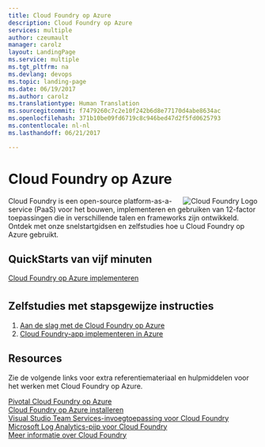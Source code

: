```yaml
---
title: Cloud Foundry op Azure
description: Cloud Foundry op Azure
services: multiple
author: czeumault
manager: carolz
layout: LandingPage
ms.service: multiple
ms.tgt_pltfrm: na
ms.devlang: devops
ms.topic: landing-page
ms.date: 06/19/2017
ms.author: carolz
ms.translationtype: Human Translation
ms.sourcegitcommit: f7479260c7c2e10f242b6d8e77170d4abe8634ac
ms.openlocfilehash: 371b10be09fd6719c8c946bed47d2f5fd0625793
ms.contentlocale: nl-nl
ms.lasthandoff: 06/21/2017

---
```

<div class="content">
    <h1>Cloud Foundry op Azure</h1>
    <div class="introHolder" style="justify-content: space-between;">
    <div class="intro" style="min-width: 200px">
    <img src="media/cloudfoundry.png" align="right" alt="Cloud Foundry Logo">Cloud Foundry is een open-source platform-as-a-service (PaaS) voor het bouwen, implementeren en gebruiken van 12-factor toepassingen die in verschillende talen en frameworks zijn ontwikkeld.  Ontdek met onze snelstartgidsen en zelfstudies hoe u Cloud Foundry op Azure gebruikt.
        </div>
    </div>
<h2>QuickStarts van vijf minuten</h2>
<a href="https://azuremarketplace.microsoft.com/marketplace/apps/pivotal.pivotal-cloud-foundry">Cloud Foundry op Azure implementeren</a>
<h2 style="margin-top: 36px">Zelfstudies met stapsgewijze instructies</h2>
<ol>
  <li><a href="/azure/virtual-machines/linux/cloudfoundry-get-started">Aan de slag met de Cloud Foundry op Azure</a></li>
  <li><a href="/azure/virtual-machines/linux/cloudfoundry-deploy-your-first-app">Cloud Foundry-app implementeren in Azure</a></li>  
</ol>
<h2>Resources</h2>
<p>Zie de volgende links voor extra referentiemateriaal en hulpmiddelen voor het werken met Cloud Foundry op Azure.<p>
<a href="https://pivotal.io/partners/microsoft">Pivotal Cloud Foundry op Azure</a><br/>
<a href="https://docs.pivotal.io/pivotalcf/1-11/customizing/pcf_azure.html">Cloud Foundry op Azure installeren</a><br/>
<a href="https://github.com/Microsoft/vsts-cloudfoundry">Visual Studio Team Services-invoegtoepassing voor Cloud Foundry</a><br/>
<a href="https://github.com/Azure/oms-log-analytics-firehose-nozzle">Microsoft Log Analytics-pijp voor Cloud Foundry</a><br/>
<a href="https://docs.cloudfoundry.org/">Meer informatie over Cloud Foundry</a><br/>
</div>
